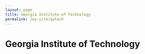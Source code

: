 ```yaml
---
layout: page
title: Georgia Institute of Technology
permalink: /my-site/gatech
---
```

# Georgia Institute of Technology
